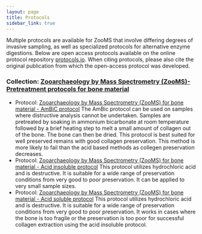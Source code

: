 ```yaml
---
layout: page
title: Protocols
sidebar_link: true
---
```


Multiple protocols are available for ZooMS that involve differing degrees of invasive sampling, as well as specialized protocols for alternative enzyme digestions. Below are open access protocols available on the online protocol repository <a href="https://www.protocols.io/">protocols.io</a>. When citing protocols, please also cite the original publication from which the open-access protocol was developed. 

<h3>Collection: <a href="">Zooarchaeology by Mass Spectrometry (ZooMS)- Pretreatment protocols for bone material</a></h3>

- Protocol: <a href="https://www.protocols.io/view/zooarchaeology-by-mass-spectrometry-zooms-for-bone-dm6gpr255vzp/v1">Zooarchaeology by Mass Spectrometry (ZooMS) for bone material - AmBiC protocol</a> The AmBic protocol can be used on samples where distructive analysis cannot be undertaken. Samples are pretreated by soaking in ammonium bicarbonate at room temperature followed by a brief heating step to melt a small amount of collagen out of the bone.  The bone can then be dried. This protocol is best suited for well preserved remains with good collagen preservation. This method is more likely to fail than the acid based methods as collegen preservation decreases.
- Protocol: <a href="https://www.protocols.io/view/zooarchaeology-by-mass-spectrometry-zooms-for-bone-q26g7b9j3lwz/v1">Zooarchaeology by Mass Spectrometry (ZooMS) for bone material - Acid insoluble protocol</a> This protocol utilizes hydrochloric acid and is destructive. It is suitable for a wide range of preservation conditions from very good to poor preservation. It can be applied to very small sample sizes. 
- Protocol: <a href="https://www.protocols.io/view/zooarchaeology-by-mass-spectrometry-zooms-for-bone-n2bvjybmwvk5/v1">Zooarchaeology by Mass Spectrometry (ZooMS) for bone material - Acid soluble protocol</a> This protocol utilizes hydrochloric acid and is destructive. It is suitable for a wide range of preservation conditions from very good to poor preservation. It works in cases where the bone is too fragile or the preservation is too poor for successful collagen extraction using the acid insoluble protocol.
